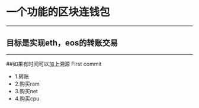 # 一个功能的区块连钱包
---
## 目标是实现eth，eos的转账交易
---
##如果有时间可以加上溯源
First commit

* 1.转账
* 2.购买ram
* 3.购买net
* 4.购买cpu